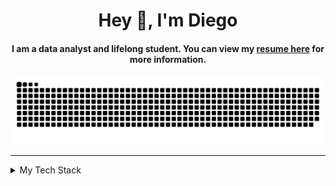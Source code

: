 <!DOCTYPE html>
<html lang="en">
<head>
  <meta charset="UTF-8">
  <meta name="viewport" content="width=device-width, initial-scale=1.0">
<!--   <title>Diego - Data Analytics Professional</title> -->
</head>
<body>

<div align="center">
  <span>
    <h1>Hey 👋, I'm Diego</h1>
    <h4>I am a data analyst and lifelong student. You can view my <a href="https://github.com/destuar/destuar/blob/main/Estuar%2C%20Diego%20-%20Resume.pdf" target="_blank">resume here</a> for more information.</h4>
  </span>
</div>
<picture>
  <source
    media="(prefers-color-scheme: dark)"
    srcset="https://raw.githubusercontent.com/platane/snk/output/github-contribution-grid-snake-dark.svg"
  />
  <source
    media="(prefers-color-scheme: light)"
    srcset="https://raw.githubusercontent.com/platane/snk/output/github-contribution-grid-snake.svg"
  />
  <img
    alt="github contribution grid snake animation"
    src="https://raw.githubusercontent.com/platane/snk/output/github-contribution-grid-snake.svg"
  />
</picture>

<hr>

<details>
  <summary>My Tech Stack</summary>

  ### Programming Languages

  ![Python Badge](https://img.shields.io/badge/Python-FFD43B?style=for-the-badge&logo=python&logoColor=blue)
  ![R Badge](https://img.shields.io/badge/R-276DC3?style=for-the-badge&logo=r&logoColor=white)
  ![Sass Badge](https://img.shields.io/badge/Sass-CC6699?style=for-the-badge&logo=sass&logoColor=white)

  ### Frameworks and Libraries

  ![PyTorch Badge](https://img.shields.io/badge/PyTorch-EE4C2C?style=for-the-badge&logo=pytorch&logoColor=white)
  ![TensorFlow Badge](https://img.shields.io/badge/TensorFlow-FF6F00?style=for-the-badge&logo=tensorflow&logoColor=white)
  ![FastAPI Badge](https://img.shields.io/badge/FastAPI-109989?style=for-the-badge&logo=fastapi&logoColor=white)
  ![Pandas Badge](https://img.shields.io/badge/Pandas-2C2D72?style=for-the-badge&logo=pandas&logoColor=white)
  ![LangChain Badge](https://img.shields.io/badge/LangChain-1C3C3C?style=for-the-badge&logoColor=white)

  ### Databases

  ![MongoDB Badge](https://img.shields.io/badge/MongoDB-4EA94B?style=for-the-badge&logo=mongodb&logoColor=white)
  ![MySQL Badge](https://img.shields.io/badge/MySQL-005C84?style=for-the-badge&logo=mysql&logoColor=white)
  ![PostgreSQL Badge](https://img.shields.io/badge/PostgreSQL-316192?style=for-the-badge&logo=postgresql&logoColor=white)
  ![Neo4j Badge](https://img.shields.io/badge/Neo4j-018bff?style=for-the-badge&logo=neo4j&logoColor=white)

  ### Tools for Development

  ![Git Badge](https://img.shields.io/badge/Git-E44C30?style=for-the-badge&logo=git&logoColor=white)
  ![Jira Badge](https://img.shields.io/badge/Jira-0052CC?style=for-the-badge&logo=jira&logoColor=white)
  ![Linux Badge](https://img.shields.io/badge/Linux-FCC624?style=for-the-badge&logo=linux&logoColor=black)

  ### Design/Visualization Tools

  ![Tableau Badge](https://img.shields.io/badge/Tableau-E97627?style=for-the-badge&logo=tableau&logoColor=white)
  ![Figma Badge](https://img.shields.io/badge/Figma-F24E1E?style=for-the-badge&logo=figma&logoColor=white)
  ![Microsoft Excel Badge](https://img.shields.io/badge/Microsoft_Excel-217346?style=for-the-badge&logo=microsoft-excel&logoColor=white)

</details>


</body>
</html>
